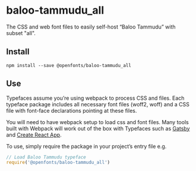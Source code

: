 
# baloo-tammudu_all

The CSS and web font files to easily self-host “Baloo Tammudu” with subset "all".

## Install

`npm install --save @openfonts/baloo-tammudu_all`

## Use

Typefaces assume you’re using webpack to process CSS and files. Each typeface
package includes all necessary font files (woff2, woff) and a CSS file with
font-face declarations pointing at these files.

You will need to have webpack setup to load css and font files. Many tools built
with Webpack will work out of the box with Typefaces such as [Gatsby](https://github.com/gatsbyjs/gatsby)
and [Create React App](https://github.com/facebookincubator/create-react-app).

To use, simply require the package in your project’s entry file e.g.

```javascript
// Load Baloo Tammudu typeface
require('@openfonts/baloo-tammudu_all')
```
